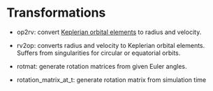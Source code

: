 # Transformations 

- op2rv: convert [Keplerian orbital elements](https://en.wikipedia.org/wiki/Orbital_elements) to radius and velocity. 

- rv2op: converts radius and velocity to Keplerian orbital elements. Suffers from singularities for circular or equatorial orbits.

- rotmat: generate rotation matrices from given Euler angles.

- rotation_matrix_at_t: generate rotation matrix from simulation time